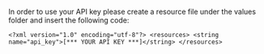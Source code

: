 
 In order to use your API key please create a resource file under the values folder and insert the following code: 
 
 `<?xml version="1.0" encoding="utf-8"?>
  <resources>
      <string name="api_key">[*** YOUR API KEY ***]</string>
  </resources>`